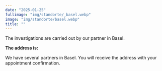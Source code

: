 ```yaml
---
date: "2025-01-25"
fullimage: "img/standorte/_basel.webp"
image: "img/standorte/basel.webp"
title: ""
---
```


The investigations are carried out by our partner in Basel.

**The address is:**

We have several partners in Basel. You will receive the address with your appointment confirmation.